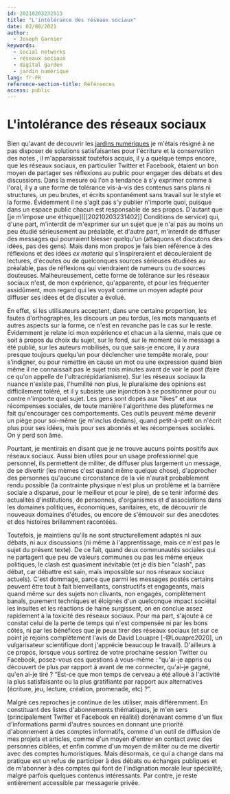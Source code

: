```yaml
---
id: 20210203232513
title: "L'intolérance des réseaux sociaux"
date: 02/08/2021
author:
  - Joseph Garnier
keywords:
  - social networks
  - réseaux sociaux
  - digital garden
  - jardin numérique
lang: fr-FR
reference-section-title: Références
access: public
---
```


# L'intolérance des réseaux sociaux

Bien qu'avant de découvrir les [jardins numériques]([[20210203232726]]) je m'étais résigné à ne pas disposer de solutions satisfaisantes pour l'écriture et la conservation des notes , il m'apparaissait toutefois acquis, il y a quelque temps encore, que les réseaux sociaux, en particulier Twitter et Facebook, étaient un bon moyen de partager ses réflexions au public pour engager des débats et des discussions. Dans la mesure où l'on a tendance à s'y exprimer comme à l'oral, il y a une forme de tolérance vis-à-vis des contenus sans plans ni structures, un peu brutes, et écrits spontanément sans travail sur le style et la forme. Évidemment il ne s'agit pas s'y publier n'importe quoi, puisque dans un espace public chacun est responsable de ses propos. D'autant que [je m'impose une éthique]([[20210203231402]] Conditions de service) qui, d'une part, m'interdit de m'exprimer sur un sujet que je n'ai pas au moins un peu étudié sérieusement au préalable, et d'autre part, m'interdit de diffuser des messages qui pourraient blesser quelqu'un (attaquons et discutons des idées, pas des gens). Mais dans mon propos je fais bien référence à des réflexions et des idées *ex materia* qui s'inspireraient et découleraient de lectures, d'écoutes ou de quelconques sources sérieuses étudiées au préalable, pas de réflexions qui viendraient de rumeurs ou de sources douteuses. Malheureusement, cette forme de tolérance sur les réseaux sociaux n'est, de mon expérience, qu'apparente, et pour les fréquenter assidûment, mon regard qui les voyait comme un moyen adapté pour diffuser ses idées et de discuter a évolué.

En effet, si les utilisateurs acceptent, dans une certaine proportion, les fautes d'orthographes, les discours un peu tordus, les mots manquants et autres aspects sur la forme, ce n'est en revanche pas le cas sur le reste. Évidemment je relate ici mon expérience et chacun a la sienne, mais que ce soit à propos du choix du sujet, sur le fond, sur le moment où le message a été publié, sur les auteurs mobilisés, ou que sais-je encore, il y aura presque toujours quelqu'un pour déclencher une tempête morale, pour s'indigner, ou pour remettre en cause un mot ou une expression quand bien même il ne connaissait pas le sujet trois minutes avant de voir le post (faire ce qu'on appelle de l'ultracrépidarianisme). Sur les réseaux sociaux la nuance n'existe pas, l'humilité non plus, le pluralisme des opinions est difficilement toléré, et il y subsiste une injonction à se positionner pour ou contre n'importe quel sujet. Les gens sont dopés aux "likes" et aux récompenses sociales, de toute manière l'algorithme des plateformes ne fait qu'encourager ces comportements. Ces outils peuvent même devenir un piège pour soi-même (je m'inclus dedans), quand petit-à-petit on n'écrit plus pour ses idées, mais pour ses abonnés et les récompenses sociales. On y perd son âme.

Pourtant, je mentirais en disant que je ne trouve aucuns points positifs aux réseaux sociaux. Aussi bien utiles pour un usage professionnel que personnel, ils permettent de militer, de diffuser plus largement un message, de se divertir (les mèmes c'est quand même quelque chose), d'approcher des personnes qu'aucune circonstance de la vie n'aurait probablement rendu possible (la contrainte physique n'est plus un problème et la barrière sociale a disparue, pour le meilleur et pour le pire), de se tenir informé des actualités d'institutions, de personnes, d'organismes et d'associations dans les domaines politiques, économiques, sanitaires, etc, de découvrir de nouveaux domaines d'études, ou encore de s'émouvoir sur des anecdotes et des histoires brillamment racontées.

Toutefois, je maintiens qu'ils ne sont structurellement adaptés ni aux débats, ni aux discussions (ni même à l'apprentissage, mais ce n'est pas le sujet du présent texte). De ce fait, quand deux communautés sociales qui ne partagent que peu de valeurs communes ou pas les même enjeux politiques, le clash est quasiment inévitable (et je dis bien "clash", pas débat, car débattre est sain, mais impossible sur nos réseaux sociaux actuels). C'est dommage, parce que parmi les messages postés certains peuvent être tout à fait bienveillants, constructifs et engageants, mais quand même sur des sujets non clivants, non engagés, complètement banals, purement techniques et éloignés d'un quelconque impact sociétal les insultes et les réactions de haine surgissent, on en conclue assez rapidement à la toxicité des réseaux sociaux. Pour ma part, s'ajoute à ce constat celui de la perte de temps qui n'est compensée ni par les bons côtés, ni par les bénéfices que je peux tirer des réseaux sociaux (et sur ce point je rejoins complètement l'avis de David Louapre [-@Louapre2020], un vulgarisateur scientifique dont j'apprécie beaucoup le travail). D'ailleurs à ce propos, lorsque vous sortirez de votre prochaine session Twitter ou Facebook, posez-vous ces questions à vous-même : “qu'ai-je appris ou découvert de plus par rapport à avant de me connecter, qu'ai-je gagné, qu'en ai-je tiré ? “Est-ce que mon temps de cerveau a été alloué à l'activité la plus satisfaisante ou la plus gratifiante par rapport aux alternatives (écriture, jeu, lecture, création, promenade, etc) ?”.

Malgré ces reproches je continue de les utiliser, mais différemment. En constituant des listes d'abonnements thématiques, je m'en sers (principalement Twitter et Facebook en réalité) dorénavant comme d'un flux d'informations parmi d'autres sources en donnant une priorité d'abonnement à des comptes informatifs, comme d'un outil de diffusion de mes projets et articles, comme d'un moyen d'entrer en contact avec des personnes ciblées, et enfin comme d'un moyen de militer ou de me divertir avec des comptes humoristiques. Mais désormais, ce qui a changé dans ma pratique est un refus de participer à des débats ou échanges publiques et de m'abonner à des comptes qui font de l'indignation morale leur spécialité, malgré parfois quelques contenus intéressants. Par contre, je reste entièrement accessible par messagerie privée.
